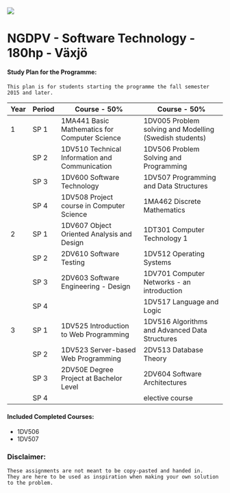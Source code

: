 ##### ![](https://mymoodle.lnu.se/pluginfile.php/1/theme_essential/logo/1573077602/lnu-logo.png)
# NGDPV - Software Technology - 180hp - Växjö

#### Study Plan for the Programme:
```
This plan is for students starting the programme the fall semester 2015 and later.
```

| Year | Period | Course - 50% | Course - 50% |
|---|---|---|---|
| 1 | SP 1 | 1MA441 Basic Mathematics for Computer Science | 1DV005 Problem solving and Modelling (Swedish students) |
|  | SP 2 | 1DV510 Technical Information and Communication | 1DV506 Problem Solving and Programming |
|  | SP 3 | 1DV600 Software Technology | 1DV507 Programming and Data Structures |
|  | SP 4 | 1DV508 Project course in Computer Science | 1MA462 Discrete Mathematics |
| 2 | SP 1 | 1DV607 Object Oriented Analysis and Design | 1DT301  Computer Technology 1 |
|  | SP 2 | 2DV610 Software Testing | 1DV512 Operating Systems |
|  | SP 3 | 2DV603 Software Engineering - Design | 1DV701 Computer Networks - an introduction |
|  | SP 4 |  | 1DV517 Language and Logic |
| 3 | SP 1 | 1DV525 Introduction to Web Programming | 1DV516 Algorithms and Advanced Data Structures |
|  | SP 2 | 1DV523 Server-based Web Programming | 2DV513 Database Theory |
|  | SP 3 | 2DV50E Degree Project at Bachelor Level | 2DV604 Software Architectures |
|  | SP 4 |  | elective course |

#### Included Completed Courses:
* 1DV506
* 1DV507

### Disclaimer:
```
These assignments are not meant to be copy-pasted and handed in. 
They are here to be used as inspiration when making your own solution to the problem.
```
